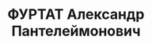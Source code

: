 ---
title: ФУРТАТ Александр Пантелеймонович
description: 'Род. в 1896, г. Никольск-Уссурийский (Ворошилов), украинец, обр.: среднее,
  б/п. Проживал: Уфа. Начальник жилищного строительства Уфимского моторостроительного
  завода.

  Арестован 19.06.1937. Приговор: ВК ВС СССР, 03.11.1937 – ВМН. Расстрелян 03.11.1937,
  г.Москва, захоронен в "Коммунарке".

  Реабилитирован ВК ВС СССР 03.11.1956'
---